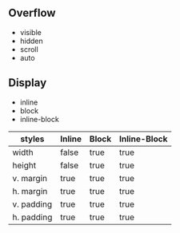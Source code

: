 ## Overflow

- visible
- hidden
- scroll
- auto

## Display

- inline
- block
- inline-block

| styles     | Inline | Block | Inline-Block |
| ---------- | ------ | ----- | ------------ |
| width      | false  | true  | true         |
| height     | false  | true  | true         |
| v. margin  | true   | true  | true         |
| h. margin  | true   | true  | true         |
| v. padding | true   | true  | true         |
| h. padding | true   | true  | true         |
